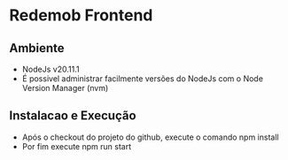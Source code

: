 # Redemob Frontend

## Ambiente
* NodeJs v20.11.1
* É possivel administrar facilmente versões do NodeJs com o Node Version Manager (nvm)

## Instalacao e Execução
* Após o checkout do projeto do github, execute o comando npm install
* Por fim execute npm run start